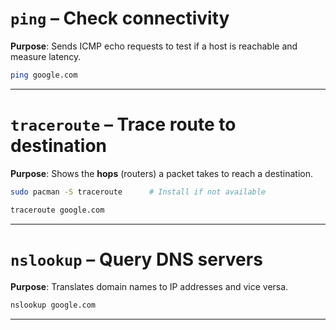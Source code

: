 #  **`ping`** – Check connectivity

**Purpose**: Sends ICMP echo requests to test if a host is reachable and measure latency.

``` bash
ping google.com
```

---
#  **`traceroute`** – Trace route to destination

**Purpose**: Shows the **hops** (routers) a packet takes to reach a destination.

``` bash
sudo pacman -S traceroute      # Install if not available
```

``` bash
traceroute google.com
```

---
# **`nslookup`** – Query DNS servers

**Purpose**: Translates domain names to IP addresses and vice versa.

``` bash
nslookup google.com
```

---
